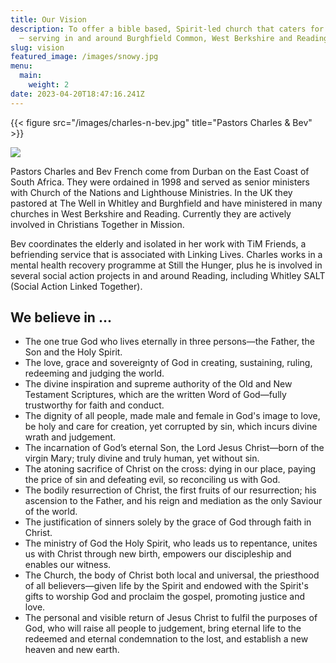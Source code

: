 ```yaml
---
title: Our Vision
description: To offer a bible based, Spirit-led church that caters for all ages
  ─ serving in and around Burghfield Common, West Berkshire and Reading.
slug: vision
featured_image: /images/snowy.jpg
menu:
  main:
    weight: 2
date: 2023-04-20T18:47:16.241Z
---
```

{{< figure src="/images/charles-n-bev.jpg" title="Pastors Charles & Bev" >}}

![](/img/atchurch.jpg)


Pastors Charles and Bev French come from Durban on the East Coast of South Africa. They were ordained in 1998 and served as senior ministers with Church of the Nations and Lighthouse Ministries. In the UK they pastored at The Well in Whitley and Burghfield and have ministered in many churches in West Berkshire and Reading. Currently they are actively involved in Christians Together in Mission.

Bev coordinates the elderly and isolated in her work with TiM Friends, a befriending service that is associated with Linking Lives. Charles works in a mental health recovery programme at Still the Hunger, plus he is involved in several social action projects in and around Reading, including Whitley SALT (Social Action Linked Together).

## We believe in ...

* The one true God who lives eternally in three persons—the Father, the Son and the Holy Spirit.
* The love, grace and sovereignty of God in creating, sustaining, ruling, redeeming and judging the world.
* The divine inspiration and supreme authority of the Old and New Testament Scriptures, which are the written Word of God—fully trustworthy for faith and conduct.
* The dignity of all people, made male and female in God's image to love, be holy and care for creation, yet corrupted by sin, which incurs divine wrath and judgement.
* The incarnation of God’s eternal Son, the Lord Jesus Christ—born of the virgin Mary; truly divine and truly human, yet without sin.
* The atoning sacrifice of Christ on the cross: dying in our place, paying the price of sin and defeating evil, so reconciling us with God.
* The bodily resurrection of Christ, the first fruits of our resurrection; his ascension to the Father, and his reign and mediation as the only Saviour of the world.
* The justification of sinners solely by the grace of God through faith in Christ.
* The ministry of God the Holy Spirit, who leads us to repentance, unites us with Christ through new birth, empowers our discipleship and enables our witness.
* The Church, the body of Christ both local and universal, the priesthood of all believers—given life by the Spirit and endowed with the Spirit's gifts to worship God and proclaim the gospel, promoting justice and love.
* The personal and visible return of Jesus Christ to fulfil the purposes of God, who will raise all people to judgement, bring eternal life to the redeemed and eternal condemnation to the lost, and establish a new heaven and new earth.